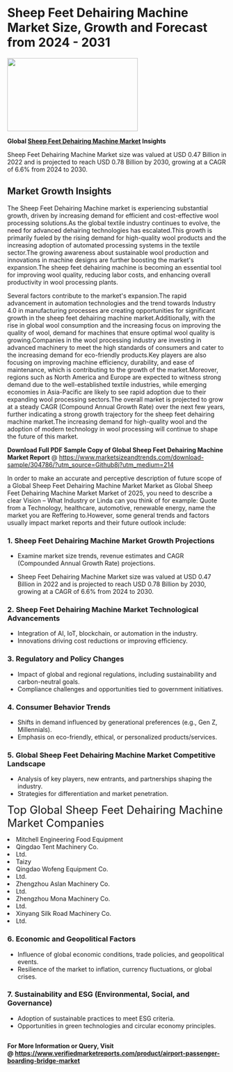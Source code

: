 <H1>Sheep Feet Dehairing Machine Market Size, Growth and Forecast from 2024 - 2031</H1><img class="aligncenter size-medium wp-image-584254" src="https://thirdeyenews.in/wp-content/uploads/2024/09/Global-Market-Research-300x168.jpeg" alt="" width="300" height="168" /><p><strong>Global&nbsp;<a href="https://www.marketsizeandtrends.com/download-sample/304786/?utm_source=Github8j?utm_medium=214">Sheep Feet Dehairing Machine Market</a> Insights</strong></p><p>Sheep Feet Dehairing Machine Market size was valued at USD 0.47 Billion in 2022 and is projected to reach USD 0.78 Billion by 2030, growing at a CAGR of 6.6% from 2024 to 2030.</p><p><h2>Market Growth Insights</h2> <p>The Sheep Feet Dehairing Machine market is experiencing substantial growth, driven by increasing demand for efficient and cost-effective wool processing solutions.As the global textile industry continues to evolve, the need for advanced dehairing technologies has escalated.This growth is primarily fueled by the rising demand for high-quality wool products and the increasing adoption of automated processing systems in the textile sector.The growing awareness about sustainable wool production and innovations in machine designs are further boosting the market's expansion.The sheep feet dehairing machine is becoming an essential tool for improving wool quality, reducing labor costs, and enhancing overall productivity in wool processing plants.</p> <p>Several factors contribute to the market's expansion.The rapid advancement in automation technologies and the trend towards Industry 4.0 in manufacturing processes are creating opportunities for significant growth in the sheep feet dehairing machine market.Additionally, with the rise in global wool consumption and the increasing focus on improving the quality of wool, demand for machines that ensure optimal wool quality is growing.Companies in the wool processing industry are investing in advanced machinery to meet the high standards of consumers and cater to the increasing demand for eco-friendly products.Key players are also focusing on improving machine efficiency, durability, and ease of maintenance, which is contributing to the growth of the market.Moreover, regions such as North America and Europe are expected to witness strong demand due to the well-established textile industries, while emerging economies in Asia-Pacific are likely to see rapid adoption due to their expanding wool processing sectors.The overall market is projected to grow at a steady CAGR (Compound Annual Growth Rate) over the next few years, further indicating a strong growth trajectory for the sheep feet dehairing machine market.The increasing demand for high-quality wool and the adoption of modern technology in wool processing will continue to shape the future of this market.</p> <p><span class=""><strong>Download Full PDF Sample Copy of Global Sheep Feet Dehairing Machine Market Report</strong> @ <a href="https://www.marketsizeandtrends.com/download-sample/304786/?utm_source=Github8j?utm_medium=214" target="_blank">https://www.marketsizeandtrends.com/download-sample/304786/?utm_source=Github8j?utm_medium=214</a></span></p><p>In order to make an accurate and perceptive description of future scope of a Global&nbsp;Sheep Feet Dehairing Machine Market Market as Global&nbsp;Sheep Feet Dehairing Machine Market Market of 2025, you need to describe a clear Vision &ndash; What Industry or Linda can you think of for example: Quote from a Technology, healthcare, automotive, renewable energy, name the market you are Reffering to.However, some general trends and factors usually impact market reports and their future outlook include:</p><h3>1.&nbsp;<strong>Sheep Feet Dehairing Machine Market Growth Projections</strong></h3><ul><li>Examine market size trends, revenue estimates and CAGR (Compounded Annual Growth Rate) projections.</li><li><p>Sheep Feet Dehairing Machine Market size was valued at USD 0.47 Billion in 2022 and is projected to reach USD 0.78 Billion by 2030, growing at a CAGR of 6.6% from 2024 to 2030.</p></li></ul><h3>2.&nbsp;<strong>Sheep Feet Dehairing Machine Market Technological Advancements</strong></h3><ul><li>Integration of AI, IoT, blockchain, or automation in the industry.</li><li>Innovations driving cost reductions or improving efficiency.</li></ul><h3>3.&nbsp;<strong>Regulatory and Policy Changes</strong></h3><ul><li>Impact of global and regional regulations, including sustainability and carbon-neutral goals.</li><li>Compliance challenges and opportunities tied to government initiatives.</li></ul><h3>4.&nbsp;<strong>Consumer Behavior Trends</strong></h3><ul><li>Shifts in demand influenced by generational preferences (e.g., Gen Z, Millennials).</li><li>Emphasis on eco-friendly, ethical, or personalized products/services.</li></ul><h3>5.&nbsp;<strong>Global Sheep Feet Dehairing Machine Market Competitive Landscape</strong></h3><ul><li>Analysis of key players, new entrants, and partnerships shaping the industry.</li><li>Strategies for differentiation and market penetration.</li></ul><p data-pm-slice="1 1 []"><span style="color: inherit; font-family: inherit; font-size: 25px;">Top Global Sheep Feet Dehairing Machine Market Companies</span></p><div class="" data-test-id=""><p><li>Mitchell Engineering Food Equipment</li><li> Qingdao Tent Machinery Co.</li><li> Ltd.</li><li> Taizy</li><li> Qingdao Wofeng Equipment Co.</li><li> Ltd.</li><li> Zhengzhou Aslan Machinery Co.</li><li> Ltd.</li><li> Zhengzhou Mona Machinery Co.</li><li> Ltd.</li><li> Xinyang Silk Road Machinery Co.</li><li> Ltd.</li></p></div><h3>6.&nbsp;<strong>Economic and Geopolitical Factors</strong></h3><ul><li>Influence of global economic conditions, trade policies, and geopolitical events.</li><li>Resilience of the market to inflation, currency fluctuations, or global crises.</li></ul><h3>7.&nbsp;<strong>Sustainability and ESG (Environmental, Social, and Governance)</strong></h3><ul><li>Adoption of sustainable practices to meet ESG criteria.</li><li>Opportunities in green technologies and circular economy principles.</li></ul><h2><strong style="font-size: 14px;">For More Information or Query, Visit @&nbsp;</strong><a style="background-color: #ffffff; font-size: 14px;" href="https://www.marketsizeandtrends.com/report/sheep-feet-dehairing-machine-market/" target="_blank">https://www.verifiedmarketreports.com/product/airport-passenger-boarding-bridge-market</a></h2>